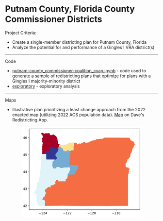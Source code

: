 # Putnam County, Florida County Commissioner Districts

Project Criteria:
- Create a single-member districting plan for Putnam County, Florida
- Analyze the potential for and performance of a Gingles I VRA district(s)

************

Code

- [putnam-county_commissioner-coalition_cvap.ipynb](https://github.com/kkakey/rrep/blob/main/Mapping/putnam_fl-county_commissioner/putnam-county_commissioner-coalition_cvap.ipynb) - code used to generate a sample of redistricting plans that optimize for plans with a Gingles I majority-minority district
- [exploratory](https://github.com/kkakey/rrep/blob/main/Mapping/putnam_fl-county_commissioner/exploratory.ipynb) - exploratory analysis

************

Maps

- Illustrative plan prioritizing a least change approach from the 2022 enacted map (utilizing 2022 ACS population data). [Map](https://davesredistricting.org/join/32da3ab4-add4-4703-a7b2-0d97465fcfb4) on Dave's Redistricting App.
<p align="center">
<img src="https://raw.githubusercontent.com/kkakey/rrep/refs/heads/main/Mapping/oregon_congressional/output_area_diff/plan1-11252.png" width="400" >
</p>

